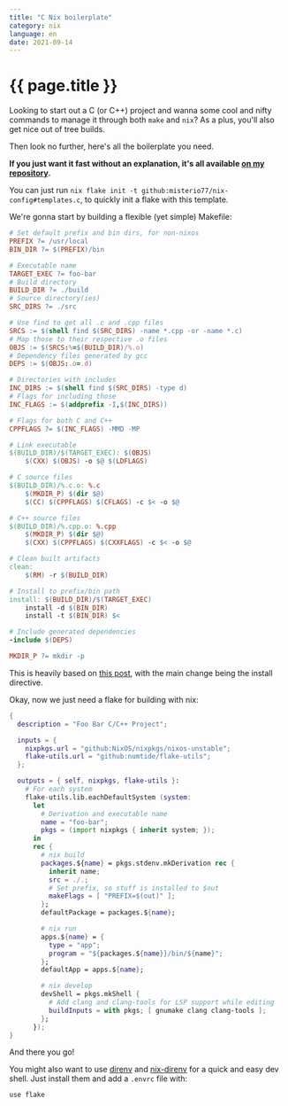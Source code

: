 ```yaml
---
title: "C Nix boilerplate"
category: nix
language: en
date: 2021-09-14
---
```


# {{ page.title }}

Looking to start out a C (or C++) project and wanna some cool and nifty commands to manage it through both `make` and `nix`? As a plus, you'll also get nice out of tree builds.

Then look no further, here's all the boilerplate you need. 

**If you just want it fast without an explanation, it's all available [on my repository](https://github.com/Misterio77/nix-config/tree/6be94519831d2723a09e03352bad5c21adced399/templates/c).**

You can just run `nix flake init -t github:misterio77/nix-config#templates.c`, to quickly init a flake with this template.

We're gonna start by building a flexible (yet simple) Makefile:
```Makefile
# Set default prefix and bin dirs, for non-nixos
PREFIX ?= /usr/local
BIN_DIR ?= $(PREFIX)/bin

# Executable name
TARGET_EXEC ?= foo-bar
# Build directory
BUILD_DIR ?= ./build
# Source directory(ies)
SRC_DIRS ?= ./src

# Use find to get all .c and .cpp files
SRCS := $(shell find $(SRC_DIRS) -name *.cpp -or -name *.c)
# Map those to their respective .o files
OBJS := $(SRCS:%=$(BUILD_DIR)/%.o)
# Dependency files generated by gcc
DEPS := $(OBJS:.o=.d)

# Directories with includes
INC_DIRS := $(shell find $(SRC_DIRS) -type d)
# Flags for including those
INC_FLAGS := $(addprefix -I,$(INC_DIRS))

# Flags for both C and C++
CPPFLAGS ?= $(INC_FLAGS) -MMD -MP

# Link executable
$(BUILD_DIR)/$(TARGET_EXEC): $(OBJS)
	$(CXX) $(OBJS) -o $@ $(LDFLAGS)

# C source files
$(BUILD_DIR)/%.c.o: %.c
	$(MKDIR_P) $(dir $@)
	$(CC) $(CPPFLAGS) $(CFLAGS) -c $< -o $@

# C++ source files
$(BUILD_DIR)/%.cpp.o: %.cpp
	$(MKDIR_P) $(dir $@)
	$(CXX) $(CPPFLAGS) $(CXXFLAGS) -c $< -o $@

# Clean built artifacts
clean:
	$(RM) -r $(BUILD_DIR)

# Install to prefix/bin path
install: $(BUILD_DIR)/$(TARGET_EXEC)
	install -d $(BIN_DIR)
	install -t $(BIN_DIR) $<

# Include generated dependencies
-include $(DEPS)

MKDIR_P ?= mkdir -p
```

This is heavily based on [this post](https://spin.atomicobject.com/2016/08/26/makefile-c-projects/), with the main change being the install directive.

Okay, now we just need a flake for building with nix:
```nix
{
  description = "Foo Bar C/C++ Project";

  inputs = {
    nixpkgs.url = "github:NixOS/nixpkgs/nixos-unstable";
    flake-utils.url = "github:numtide/flake-utils";
  };

  outputs = { self, nixpkgs, flake-utils }:
    # For each system
    flake-utils.lib.eachDefaultSystem (system:
      let
        # Derivation and executable name
        name = "foo-bar";
        pkgs = (import nixpkgs { inherit system; });
      in
      rec {
        # nix build
        packages.${name} = pkgs.stdenv.mkDerivation rec {
          inherit name;
          src = ./.;
          # Set prefix, so stuff is installed to $out
          makeFlags = [ "PREFIX=$(out)" ];
        };
        defaultPackage = packages.${name};

        # nix run
        apps.${name} = {
          type = "app";
          program = "${packages.${name}}/bin/${name}";
        };
        defaultApp = apps.${name};

        # nix develop
        devShell = pkgs.mkShell {
          # Add clang and clang-tools for LSP support while editing
          buildInputs = with pkgs; [ gnumake clang clang-tools ];
        };
      });
}
```

And there you go!

You might also want to use [direnv](https://direnv.net/) and [nix-direnv](https://github.com/nix-community/nix-direnv) for a quick and easy dev shell. Just install them and add a `.envrc` file with:
```bash
use flake
```
